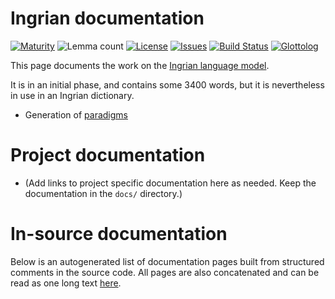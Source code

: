 # Ingrian documentation

[![Maturity](https://img.shields.io/endpoint?url=https%3A%2F%2Fraw.githubusercontent.com%2Fgiellalt%2Flang-izh%2Fgh-pages%2Fmaturity.json)](https://giellalt.github.io/MaturityClassification.html)
![Lemma count](https://img.shields.io/endpoint?url=https%3A%2F%2Fraw.githubusercontent.com%2Fgiellalt%2Flang-izh%2Fgh-pages%2Flemmacount.json)
[![License](https://img.shields.io/github/license/giellalt/lang-izh)](https://github.com/giellalt/lang-izh/blob/main/LICENSE)
[![Issues](https://img.shields.io/github/issues/giellalt/lang-izh)](https://github.com/giellalt/lang-izh/issues)
[![Build Status](https://builds.giellalt.org/api/badge/lang-izh?label=CI)](https://builds.giellalt.org/pipelines/lang-izh/builds/latest)
[![Glottolog](https://img.shields.io/badge/Glottolog-green)](https://glottolog.org/resource/languoid/id/__GLOTTOLOG_ID__)

This page documents the work on the [Ingrian language model](http://github.com/giellalt/lang-izh). 

It is in an initial phase, and contains some 3400 words, but
it is nevertheless in use in an Ingrian dictionary.

* Generation of [paradigms](http://giellatekno.uit.no/cgi/p-izh.fi.html)

# Project documentation

* (Add links to project specific documentation here as needed. Keep the documentation in the `docs/` directory.)

# In-source documentation

Below is an autogenerated list of documentation pages built from structured comments in the source code. All pages are also concatenated and can be read as one long text [here](izh.md).
